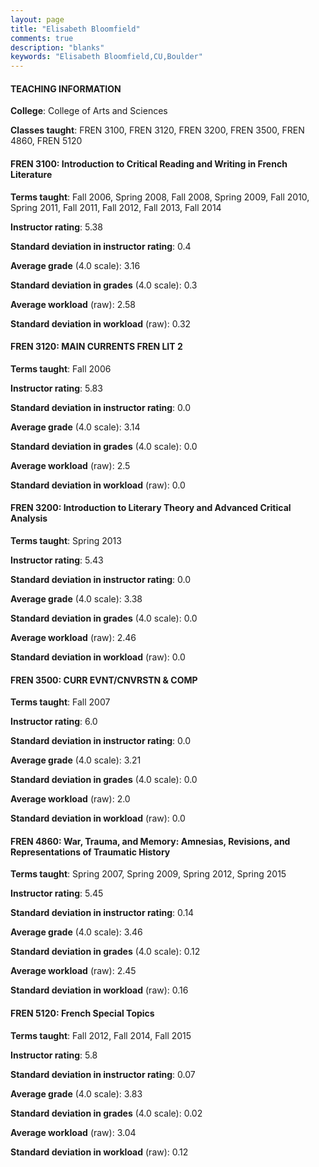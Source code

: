 ```yaml
---
layout: page
title: "Elisabeth Bloomfield" 
comments: true
description: "blanks"
keywords: "Elisabeth Bloomfield,CU,Boulder"
---
```

<head>
<script src="https://ajax.googleapis.com/ajax/libs/jquery/2.1.3/jquery.min.js"></script>
<script src="https://dl.dropboxusercontent.com/s/pc42nxpaw1ea4o9/highcharts.js?dl=0"></script>
<!-- <script src="../assets/js/highcharts.js"></script> -->
<style type="text/css">@font-face {
	font-family: "Bebas Neue";
	src: url(https://www.filehosting.org/file/details/544349/BebasNeue Regular.otf) format("opentype");
	}
	h1.Bebas { 
		font-family: "Bebas Neue", Verdana, Tahoma;
	}
</style>
</head>
	   
#### TEACHING INFORMATION

**College**: College of Arts and Sciences

**Classes taught**: FREN 3100, FREN 3120, FREN 3200, FREN 3500, FREN 4860, FREN 5120

#### FREN 3100: Introduction to Critical Reading and Writing in French Literature

**Terms taught**: Fall 2006, Spring 2008, Fall 2008, Spring 2009, Fall 2010, Spring 2011, Fall 2011, Fall 2012, Fall 2013, Fall 2014

**Instructor rating**: 5.38

**Standard deviation in instructor rating**: 0.4

**Average grade** (4.0 scale): 3.16

**Standard deviation in grades** (4.0 scale): 0.3

**Average workload** (raw): 2.58

**Standard deviation in workload** (raw): 0.32

#### FREN 3120: MAIN CURRENTS FREN LIT 2

**Terms taught**: Fall 2006

**Instructor rating**: 5.83

**Standard deviation in instructor rating**: 0.0

**Average grade** (4.0 scale): 3.14

**Standard deviation in grades** (4.0 scale): 0.0

**Average workload** (raw): 2.5

**Standard deviation in workload** (raw): 0.0

#### FREN 3200: Introduction to Literary Theory and Advanced Critical Analysis

**Terms taught**: Spring 2013

**Instructor rating**: 5.43

**Standard deviation in instructor rating**: 0.0

**Average grade** (4.0 scale): 3.38

**Standard deviation in grades** (4.0 scale): 0.0

**Average workload** (raw): 2.46

**Standard deviation in workload** (raw): 0.0

#### FREN 3500: CURR EVNT/CNVRSTN & COMP

**Terms taught**: Fall 2007

**Instructor rating**: 6.0

**Standard deviation in instructor rating**: 0.0

**Average grade** (4.0 scale): 3.21

**Standard deviation in grades** (4.0 scale): 0.0

**Average workload** (raw): 2.0

**Standard deviation in workload** (raw): 0.0

#### FREN 4860: War, Trauma, and Memory: Amnesias, Revisions, and Representations of Traumatic History

**Terms taught**: Spring 2007, Spring 2009, Spring 2012, Spring 2015

**Instructor rating**: 5.45

**Standard deviation in instructor rating**: 0.14

**Average grade** (4.0 scale): 3.46

**Standard deviation in grades** (4.0 scale): 0.12

**Average workload** (raw): 2.45

**Standard deviation in workload** (raw): 0.16

#### FREN 5120: French Special Topics

**Terms taught**: Fall 2012, Fall 2014, Fall 2015

**Instructor rating**: 5.8

**Standard deviation in instructor rating**: 0.07

**Average grade** (4.0 scale): 3.83

**Standard deviation in grades** (4.0 scale): 0.02

**Average workload** (raw): 3.04

**Standard deviation in workload** (raw): 0.12

